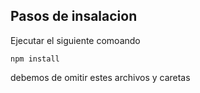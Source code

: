 ## Pasos de insalacion

Ejecutar el siguiente comoando

``
npm install
``



debemos de omitir estes archivos y caretas



